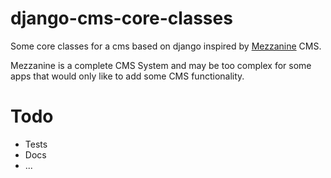 # django-cms-core-classes

Some core classes for a cms based on django inspired by 
[Mezzanine](https://github.com/stephenmcd/mezzanine) CMS. 

Mezzanine is a complete CMS System and may be too complex for 
some apps that would only like to add some CMS functionality.

# Todo

- Tests
- Docs
- ...